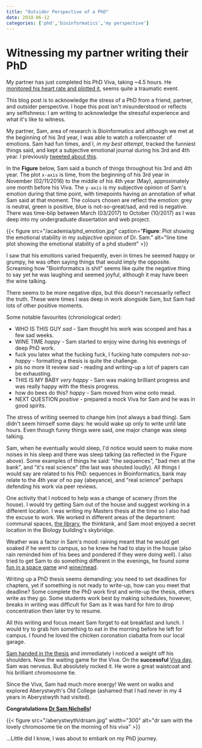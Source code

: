```yaml
---
title: "Outsider Perspective of a PhD"
date: 2018-06-12
categories: ['phd','bioinformatics','my perspective']
---
```


# Witnessing my partner writing their PhD

My partner has just completed his PhD Viva, taking ~4.5 hours. He [monitored his heart rate and plotted it](https://twitter.com/samstudio8/status/1005537328386002944 "PhD Viva heart rate"), seems quite a traumatic event.

This blog post is to acknowledge the stress of a PhD from a friend, partner, and outsider perspective.
I hope this post isn't misunderstood or reflects any selfishness: I am writing to acknowledge the stressful experience and what it's like to witness.

My partner, Sam, area of research is Bioinformatics and although we met at the beginning of his 3rd year, I was able to watch a rollercoaster of emotions.
Sam had fun times, and I, *in my best attempt*, tracked the funniest things said, and kept a subjective emotional journal during his 3rd and 4th year. I previously [tweeted about this](https://twitter.com/sap218/status/1001844614104576000 "my tweet about Sam's PhD emotions").

In the **Figure** below, Sam said a bunch of things throughout his 3rd and 4th year.
The plot `x-axis` is time, from the beginning of his 3rd year in November (02/11/2016) to the middle of his 4th year (May), approximately one month before his Viva.
The `y-axis` is my subjective opinion of Sam's emotion during that time point, with timepoints having an annotation of what Sam said at that moment.
The colours chosen are reflect the emotion: grey is neutral, green is positive, blue is not-so-great/sad, and red is negative.
There was time-blip between March (03/2017) to October (10/2017) as I was deep into my undergraduate dissertation and web project.

{{< figure src="/academia/phd_emotion.jpg" caption="**Figure**: Plot showing the emotional stability in my *subjective* opinion of Dr. Sam." alt="line time plot showing the emotional stability of a phd student" >}}

I saw that his emotions varied frequently, even in times he seemed happy or grumpy, he was often saying things that would imply the opposite.
Screaming how "Bioinformatics is shit" seems like quite the negative thing to say yet he was laughing and seemed joyful, although it may have been the wine talking.

There seems to be more negative dips, but this doesn't necessarily reflect the truth.
These were times I was deep in work alongside Sam, but Sam had lots of other positive moments.

Some notable favourites (chronological order):
+ WHO IS THIS GUY *sad* - Sam thought his work was scooped and has a few sad weeks.
+ WINE TIME *happy* - Sam started to enjoy wine during his evenings of deep PhD work.
+ fuck you latex what the fucking fuck, I fucking hate computers *not-so-happy* - formatting a thesis is quite the challenge.
+ pls no more lit review *sad* - reading and writing-up a lot of papers can be exhausting.
+ THIS IS MY BABY *very happy* - Sam was making brilliant progress and was really happy with the thesis progress.
+ how do bees do this? *happy* - Sam moved from wine onto mead.
+ NEXT QUESTION *positive* - prepared a mock Viva for Sam and he was in good spirits.

The stress of writing seemed to change him (not always a bad thing). Sam didn't seem himself some days: he would wake up only to write until late hours.
Even though funny things were said, one major change was sleep talking.

Sam, when he eventually would sleep, I'd notice would seem to make more noises in his sleep and there was sleep talking (as reflected in the Figure above).
Some examples of things he said: "the sequences", "bad men at the bank", and "it's real science" (the last was shouted loudly).
All things I would say are related to his PhD: sequences in Bioinformatics, bank may relate to the 4th year of no pay (abeyance), and "real science" perhaps defending his work via peer reviews.

One activity that I noticed to help was a change of scenery (from the house). I would try getting Sam out of the house and suggest working in a different location.
I was writing my Masters thesis at the time so I also had the excuse to work.
We worked in different areas of the department: communal spaces, [the library](https://twitter.com/sap218/status/992734137097359360 "my tweet about spending a Saturday in the library"), the thinktank, and Sam most enjoyed a secret location in the Biology building's skybridge. 

Weather was a factor in Sam's mood: raining meant that he would get soaked if he went to campus, so he knew he had to stay in the house (also rain reminded him of his bees and pondered if they were doing well).
I also tried to get Sam to do something different in the evenings, he found some [fun in a space game](https://twitter.com/sap218/status/982026130478727169 "my tweet about Sam enjoying Stellaris the game") and [wine/mead](https://twitter.com/sap218/status/970448252389810176 "my tweet about Sam enjoying mead").


Writing up a PhD thesis seems demanding: you need to set deadlines for chapters, yet if something is not ready to write-up, how can you meet that deadline?
Some complete the PhD work first and write-up the thesis, others write as they go.
Some students work best by making schedules, however, breaks in writing was difficult for Sam as it was hard for him to drop concentration then later try to resume.

All this writing and focus meant Sam forget to eat breakfast and lunch.
I would try to grab him something to eat in the morning before he left for campus.
I found he loved the chicken coronation ciabatta from our local garage.

[Sam handed in the thesis](https://twitter.com/sap218/status/998964865086746624 "my tweet about Sam completing his thesis and submission") and immediately I noticed a weight off his shoulders.
Now the waiting game for the Viva.
On the **successful** [Viva day](https://twitter.com/sap218/status/1005146903464611840 "my tweet about Sam on Viva day"), Sam was nervous. But absolutely rocked it.
He wore a great waistcoat and his brilliant chromosome tie.

Since the Viva, Sam had much more energy! We went on walks and explored Aberystwyth's Old College (ashamed that I had never in my 4 years in Aberystwyth had visited).

**Congratulations [Dr Sam Nicholls](https://twitter.com/samstudio8 "Dr Sam Nicholls Twitter")!**

{{< figure src="/aberystwyth/drsam.jpg" width="300" alt="dr sam with the lovely chromosome tie on the morning of his viva" >}}

...Little did I know, I was about to embark on my PhD journey.